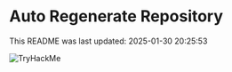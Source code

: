 # Auto Regenerate Repository

This README was last updated: 2025-01-30 20:25:53

 ![TryHackMe](https://tryhackme.com/badge/533634)